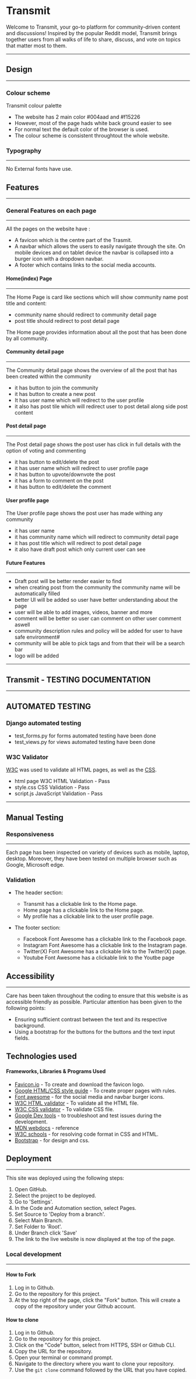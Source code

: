 # Transmit

Welcome to Transmit, your go-to platform for community-driven content and discussions! Inspired by the popular Reddit model, Transmit brings together users from all walks of life to share, discuss, and vote on topics that matter most to them.

---

## Design

---

### Colour scheme

Transmit colour palette

- The website has 2 main color #004aad and #f15226
- However, most of the page hads white back ground easier to see
- For normal text the default color of the browser is used.
- The colour scheme is consistent throughtout the whole website.

### Typography

---
No External fonts have use.

## Features

---

### General Features on each page

---
All the pages on the website have :

- A favicon which is the centre part of the Trasmit.
- A navbar which allows the users to easily navigate through the site. On mobile devices and on tablet device the navbar is collapsed into a burger icon with a dropdown navbar.
- A footer which contains links to the social media accounts.

#### Home(index) Page

---
The Home Page is card like sections which will show community name post title and content:
- community name should redirect to community detail page
- post title should redirect to post detail page

The Home page provides information about all the post that has been done by all community.


#### Community detail page

---
The Community detail page shows the overview of all the post that has been created within the community
- it has button to join the community
- it has button to create a new post
- It has user name which will redirect to the user profile
- it also has post tile which will redirect user to post detail along side post content


#### Post detail page

---
The Post detail page shows the post user has click in full details with the option of voting and commenting
- it has button to edit/delete the post
- it has user name which will redirect to user profile page
- it has button to upvote/downvote the post
- it has a form to comment on the post
- it has button to edit/delete the comment


#### User profile page
The User profile page shows the post user has made withing any community
- it has user name
- it has community name which will redirect to community detail page
- it has post title which will redirect to post detail page
- it also have draft post which only current user can see

#### Future Features

---

- Draft post will be better render easier to find
- when creating post from the community the community name will be automatically filled
- better UI will be added so user have better understanding about the page
- user will be able to add images, videos, banner and more
- comment will be better so user can comment on other user comment aswell
- community description rules and policy will be added for user to have safe environment#
- community will be able to pick tags and from that their will be a search bar
- logo will be added

---

## Transmit - TESTING DOCUMENTATION

---

## AUTOMATED TESTING

### Django automated testing

- test_forms.py for forms automated testing have been done
- test_views.py for views automated testing have been done
  
### W3C Validator

[W3C](https://validator.w3.org/) was used to validate all HTML pages, as well as the [CSS](https://jigsaw.w3.org/css-validator/#validate_by_uri).
  
- html page W3C HTML Validation - Pass
- style.css CSS Validation - Pass
- script.js JavaScript Validation - Pass

---

## Manual Testing

### Responsiveness

---

Each page has been inspected on variety of devices such as mobile, laptop, desktop. Moreover, they have been tested on multiple browser such as Google, Microsoft edge.

### Validation

- The header section:
  - Transmit has a clickable link to the Home page.
  - Home page has a clickable link to the Home page.
  - My profile has a clickable link to the user profile page.

- The footer section:
  - Facebook Font Awesome has a clickable link to the Facebook page.
  - Instagram Font Awesome has a clickable link to the Instagram page.
  - Twitter(X) Font Awesome has a clickable link to the Twitter(X) page.
  - Youtube Font Awesome has a clickable link to the Youtbe page

## Accessibility

---
Care has been taken throughout the coding to ensure that this website is as accessible friendly as possible. Particular attention has been given to the following points:

- Ensuring sufficient contrast between the text and its respective background.
- Using a bootstrap for the buttons for the buttons and the text input fields.

## Technologies used

#### Frameworks, Libraries & Programs Used

- [Favicon.io](https://favicon.io/) - To create and download the favicon logo.
- [Google HTML/CSS style guide](https://google.github.io/styleguide/htmlcssguide.html) - To create proper pages with rules.
- [Font awesome](https://fontawesome.com/) - for the social media and navbar burger icons.
- [W3C HTML validator](https://validator.w3.org/) - To validate all the HTML file.
- [W3C CSS validator](https://jigsaw.w3.org/css-validator/) - To validate CSS file.
- [Google Dev tools](https://developer.chrome.com/docs/) - to troubleshoot and test issues during the development.
- [MDN webdocs](https://developer.mozilla.org/en-US/) - reference
- [W3C schools](https://www.w3schools.com/) - for resolving code format in CSS and HTML.
- [Bootstrap](https://getbootstrap.com/docs/5.3/getting-started/introduction/) - for design and css.

## Deployment

---
 This site was deployed using the following steps:

1. Open GitHub.
2. Select the project to be deployed.
3. Go to 'Settings'.
4. In the Code and Automation section, select Pages.
5. Set Source to 'Deploy from a branch'.
6. Select Main Branch.
7. Set Folder to 'Root'.
8. Under Branch click 'Save'
9. The link to the live website is now displayed at the top of the page.

### Local development

---

#### How to Fork

1. Log in to Github.
2. Go to the repository for this project.
3. At the top right of the page, click the "Fork" button. This will create a copy of the repository under your Github account.

#### How to clone

1. Log in to Github.
2. Go to the repository for this project.
3. Click on the "Code" button, select from HTTPS, SSH or Github CLI.
4. Copy the URL for the repository.
5. Open your terminal or command prompt.
6. Navigate to the directory where you want to clone your repository.
7. Use the `git clone` command followed by the URL that you have copied.


